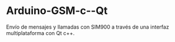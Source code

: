 # Arduino-GSM-c--Qt
Envío de mensajes y llamadas con SIM900 a través de una interfaz multiplataforma con Qt c++.
